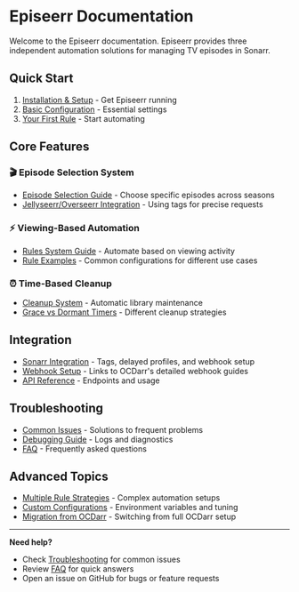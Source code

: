 # Episeerr Documentation

Welcome to the Episeerr documentation. Episeerr provides three independent automation solutions for managing TV episodes in Sonarr.

## Quick Start

1. [Installation & Setup](installation.md) - Get Episeerr running
2. [Basic Configuration](configuration.md) - Essential settings
3. [Your First Rule](rules-guide.md#creating-your-first-rule) - Start automating

## Core Features

### 🎬 Episode Selection System
- [Episode Selection Guide](episode-selection.md) - Choose specific episodes across seasons
- [Jellyseerr/Overseerr Integration](episode-selection.md#jellyseerr-integration) - Using tags for precise requests

### ⚡ Viewing-Based Automation  
- [Rules System Guide](rules-guide.md) - Automate based on viewing activity
- [Rule Examples](rule-examples.md) - Common configurations for different use cases

### ⏰ Time-Based Cleanup
- [Cleanup System](cleanup-guide.md) - Automatic library maintenance
- [Grace vs Dormant Timers](cleanup-guide.md#understanding-timers) - Different cleanup strategies

## Integration

- [Sonarr Integration](sonarr-integration.md) - Tags, delayed profiles, and webhook setup
- [Webhook Setup](webhooks.md) - Links to OCDarr's detailed webhook guides
- [API Reference](api-reference.md) - Endpoints and usage

## Troubleshooting

- [Common Issues](troubleshooting.md) - Solutions to frequent problems
- [Debugging Guide](debugging.md) - Logs and diagnostics
- [FAQ](faq.md) - Frequently asked questions

## Advanced Topics

- [Multiple Rule Strategies](advanced-rules.md) - Complex automation setups
- [Custom Configurations](advanced-config.md) - Environment variables and tuning
- [Migration from OCDarr](migration.md) - Switching from full OCDarr setup

---

**Need help?** 
- Check [Troubleshooting](troubleshooting.md) for common issues
- Review [FAQ](faq.md) for quick answers  
- Open an issue on GitHub for bugs or feature requests
